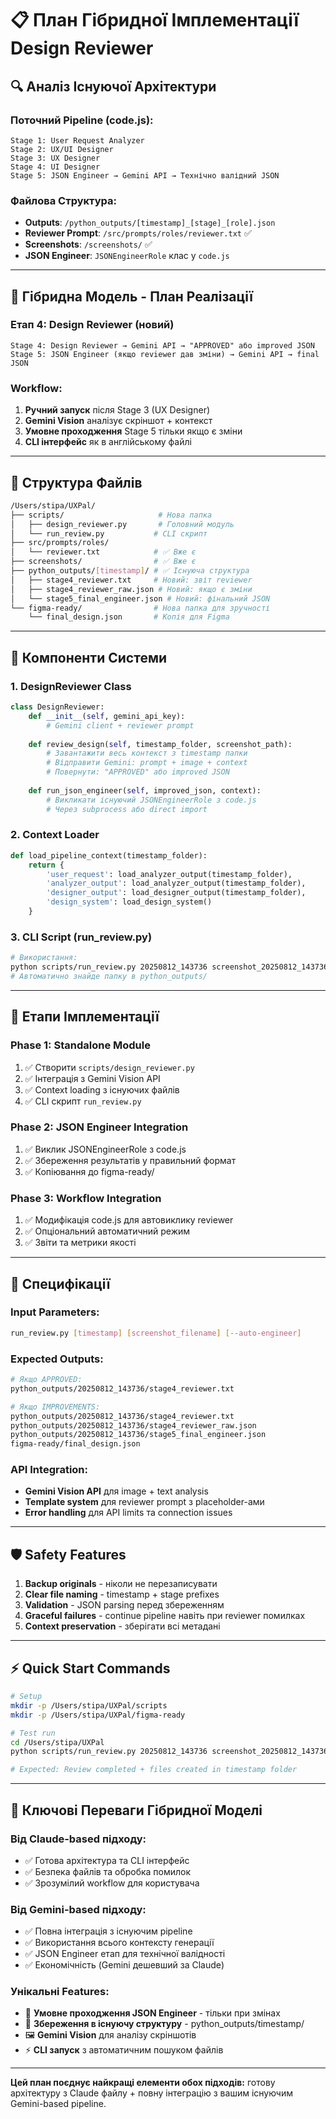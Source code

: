 # 📋 План Гібридної Імплементації Design Reviewer

## 🔍 **Аналіз Існуючої Архітектури**

### **Поточний Pipeline (code.js):**
```
Stage 1: User Request Analyzer
Stage 2: UX/UI Designer  
Stage 3: UX Designer
Stage 4: UI Designer
Stage 5: JSON Engineer → Gemini API → Технічно валідний JSON
```

### **Файлова Структура:**
- **Outputs**: `/python_outputs/[timestamp]_[stage]_[role].json`
- **Reviewer Prompt**: `/src/prompts/roles/reviewer.txt` ✅
- **Screenshots**: `/screenshots/` ✅
- **JSON Engineer**: `JSONEngineerRole` клас у `code.js`

---

## 🎯 **Гібридна Модель - План Реалізації**

### **Етап 4: Design Reviewer** (новий)
```
Stage 4: Design Reviewer → Gemini API → "APPROVED" або improved JSON
Stage 5: JSON Engineer (якщо reviewer дав зміни) → Gemini API → final JSON
```

### **Workflow:**
1. **Ручний запуск** після Stage 3 (UX Designer)
2. **Gemini Vision** аналізує скріншот + контекст  
3. **Умовне проходження** Stage 5 тільки якщо є зміни
4. **CLI інтерфейс** як в англійському файлі

---

## 📂 **Структура Файлів**

```bash
/Users/stipa/UXPal/
├── scripts/                     # Нова папка
│   ├── design_reviewer.py       # Головний модуль
│   └── run_review.py           # CLI скрипт
├── src/prompts/roles/
│   └── reviewer.txt            # ✅ Вже є
├── screenshots/                # ✅ Вже є  
├── python_outputs/[timestamp]/ # ✅ Існуюча структура
│   ├── stage4_reviewer.txt     # Новий: звіт reviewer
│   ├── stage4_reviewer_raw.json # Новий: якщо є зміни
│   └── stage5_final_engineer.json # Новий: фінальний JSON
└── figma-ready/                # Нова папка для зручності
    └── final_design.json       # Копія для Figma
```

---

## 🔧 **Компоненти Системи**

### **1. DesignReviewer Class**
```python
class DesignReviewer:
    def __init__(self, gemini_api_key):
        # Gemini client + reviewer prompt
    
    def review_design(self, timestamp_folder, screenshot_path):
        # Завантажити весь контекст з timestamp папки
        # Відправити Gemini: prompt + image + context
        # Повернути: "APPROVED" або improved JSON
    
    def run_json_engineer(self, improved_json, context):
        # Викликати існуючий JSONEngineerRole з code.js
        # Через subprocess або direct import
```

### **2. Context Loader**
```python
def load_pipeline_context(timestamp_folder):
    return {
        'user_request': load_analyzer_output(timestamp_folder),
        'analyzer_output': load_analyzer_output(timestamp_folder), 
        'designer_output': load_designer_output(timestamp_folder),
        'design_system': load_design_system()
    }
```

### **3. CLI Script (run_review.py)**
```bash
# Використання:
python scripts/run_review.py 20250812_143736 screenshot_20250812_143736.png
# Автоматично знайде папку в python_outputs/
```

---

## 🚀 **Етапи Імплементації**

### **Phase 1: Standalone Module**
1. ✅ Створити `scripts/design_reviewer.py` 
2. ✅ Інтеграція з Gemini Vision API
3. ✅ Context loading з існуючих файлів
4. ✅ CLI скрипт `run_review.py`

### **Phase 2: JSON Engineer Integration**  
1. ✅ Виклик JSONEngineerRole з code.js
2. ✅ Збереження результатів у правильний формат
3. ✅ Копіювання до figma-ready/

### **Phase 3: Workflow Integration**
1. ✅ Модифікація code.js для автовиклику reviewer
2. ✅ Опціональний автоматичний режим
3. ✅ Звіти та метрики якості

---

## 📝 **Специфікації**

### **Input Parameters:**
```bash
run_review.py [timestamp] [screenshot_filename] [--auto-engineer]
```

### **Expected Outputs:**
```bash
# Якщо APPROVED:
python_outputs/20250812_143736/stage4_reviewer.txt

# Якщо IMPROVEMENTS:  
python_outputs/20250812_143736/stage4_reviewer.txt
python_outputs/20250812_143736/stage4_reviewer_raw.json
python_outputs/20250812_143736/stage5_final_engineer.json
figma-ready/final_design.json
```

### **API Integration:**
- **Gemini Vision API** для image + text analysis
- **Template system** для reviewer prompt з placeholder-ами
- **Error handling** для API limits та connection issues

---

## 🛡️ **Safety Features**

1. **Backup originals** - ніколи не перезаписувати
2. **Clear file naming** - timestamp + stage prefixes  
3. **Validation** - JSON parsing перед збереженням
4. **Graceful failures** - continue pipeline навіть при reviewer помилках
5. **Context preservation** - зберігати всі метадані

---

## ⚡ **Quick Start Commands**

```bash
# Setup
mkdir -p /Users/stipa/UXPal/scripts
mkdir -p /Users/stipa/UXPal/figma-ready

# Test run  
cd /Users/stipa/UXPal
python scripts/run_review.py 20250812_143736 screenshot_20250812_143736.png

# Expected: Review completed + files created in timestamp folder
```

---

## 🎯 **Ключові Переваги Гібридної Моделі**

### **Від Claude-based підходу:**
- ✅ Готова архітектура та CLI інтерфейс
- ✅ Безпека файлів та обробка помилок
- ✅ Зрозумілий workflow для користувача

### **Від Gemini-based підходу:**
- ✅ Повна інтеграція з існуючим pipeline
- ✅ Використання всього контексту генерації
- ✅ JSON Engineer етап для технічної валідності
- ✅ Економічність (Gemini дешевший за Claude)

### **Унікальні Features:**
- 🔄 **Умовне проходження JSON Engineer** - тільки при змінах
- 📁 **Збереження в існуючу структуру** - python_outputs/timestamp/
- 🖼️ **Gemini Vision** для аналізу скріншотів
- ⚡ **CLI запуск** з автоматичним пошуком файлів

---

**Цей план поєднує найкращі елементи обох підходів:** готову архітектуру з Claude файлу + повну інтеграцію з вашим існуючим Gemini-based pipeline.